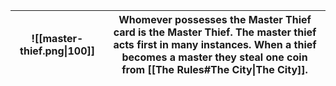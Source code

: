 |![[master-thief.png\|100]]|Whomever possesses the Master Thief card is the Master Thief. The master thief acts first in many instances. When a thief becomes a master they steal one coin from [[The Rules#The City\|The City]].|
|-|-|
